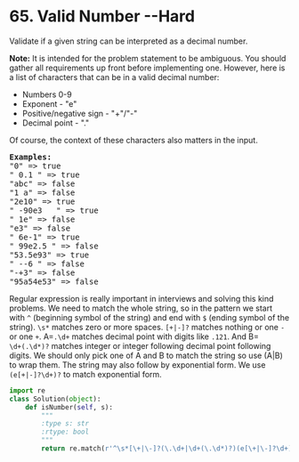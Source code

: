<h1> 65. Valid Number --Hard</h1> 
<p>Validate if a given string can be interpreted as a decimal number.</p>
<p><b>Note:</b> It is intended for the problem statement to be ambiguous. You should gather all requirements up front before implementing one. However, here is a list of characters that can be in a valid decimal number:
<ul><li>Numbers 0-9</li>
<li>Exponent - "e"</li>
<li>Positive/negative sign - "+"/"-"</li>
<li>Decimal point - "."</li></ul>
Of course, the context of these characters also matters in the input.</p>

<pre>
<b>Examples:</b>
"0" => true
" 0.1 " => true
"abc" => false
"1 a" => false
"2e10" => true
" -90e3   " => true
" 1e" => false
"e3" => false
" 6e-1" => true
" 99e2.5 " => false
"53.5e93" => true
" --6 " => false
"-+3" => false
"95a54e53" => false
</pre>

Regular expression is really important in interviews and solving this kind problems.
We need to match the whole string, so in the pattern we start with <code>^</code> (beginning symbol of the string) and end with <code>$</code> (ending symbol of the string). <code>\s*</code> matches zero or more spaces. <code>[\+|\-]?</code> matches nothing or one <code>-</code> or one <code>+</code>. A=<code>\.\d+</code> matches decimal point with digits like <code>.121</code>. And B=<code> \d+(\.\d*)?</code> matches integer or integer following decimal point following digits. We should only pick one of A and B to match the string so use (A|B) to wrap them. The string may also follow by exponential form. We use <code>(e[\+|\-]?\d+)?</code> to match exponential form.
```python
import re
class Solution(object):
    def isNumber(self, s):
        """
        :type s: str
        :rtype: bool
        """
        return re.match(r'^\s*[\+|\-]?(\.\d+|\d+(\.\d*)?)(e[\+|\-]?\d+)?\s*$', s)
```